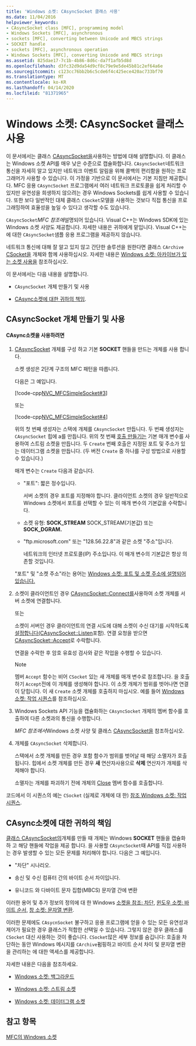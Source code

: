 ```yaml
---
title: 'Windows 소켓: CAsyncSocket 클래스 사용'
ms.date: 11/04/2016
helpviewer_keywords:
- CAsyncSocket class [MFC], programming model
- Windows Sockets [MFC], asynchronous
- sockets [MFC], converting between Unicode and MBCS strings
- SOCKET handle
- sockets [MFC], asynchronous operation
- Windows Sockets [MFC], converting Unicode and MBCS strings
ms.assetid: 825dae17-7c1b-4b86-8d6c-da7f1afb5d8d
ms.openlocfilehash: d3fc32d9da54d9cf8c79e9e5de45b81c2ef64a6e
ms.sourcegitcommit: c123cc76bb2b6c5cde6f4c425ece420ac733bf70
ms.translationtype: MT
ms.contentlocale: ko-KR
ms.lasthandoff: 04/14/2020
ms.locfileid: "81371965"
---
```

# <a name="windows-sockets-using-class-casyncsocket"></a>Windows 소켓: CAsyncSocket 클래스 사용

이 문서에서는 클래스 [CAsyncSocket을](../mfc/reference/casyncsocket-class.md)사용하는 방법에 대해 설명합니다. 이 클래스는 Windows 소켓 API를 매우 낮은 수준으로 캡슐화합니다. `CAsyncSocket`네트워크 통신을 자세히 알고 있지만 네트워크 이벤트 알림을 위해 콜백의 편리함을 원하는 프로그래머가 사용할 수 있습니다. 이 가정을 기반으로 이 문서에서는 기본 지침만 제공합니다. MFC 응용 `CAsyncSocket` 프로그램에서 여러 네트워크 프로토콜을 쉽게 처리할 수 있지만 유연성을 희생하지 않으려는 경우 Windows Sockets를 쉽게 사용할 수 있습니다. 또한 보다 일반적인 대체 클래스 `CSocket`모델을 사용하는 것보다 직접 통신을 프로그래밍하여 효율성을 높일 수 있다고 생각할 수도 있습니다.

`CAsyncSocket`*MFC 참조에*설명되어 있습니다. Visual C++는 Windows SDK에 있는 Windows 소켓 사양도 제공합니다. 자세한 내용은 귀하에게 맡입니다. Visual C++는 에 대한 `CAsyncSocket`샘플 응용 프로그램을 제공하지 않습니다.

네트워크 통신에 대해 잘 알고 있지 않고 간단한 솔루션을 원한다면 클래스 `CArchive` [CSocket을](../mfc/reference/csocket-class.md) 개체와 함께 사용하십시오. 자세한 내용은 [Windows 소켓: 아카이브가 있는 소켓 사용을](../mfc/windows-sockets-using-sockets-with-archives.md) 참조하십시오.

이 문서에서는 다음 내용을 설명합니다.

- `CAsyncSocket` 개체 만들기 및 사용

- [CAsync소켓에 대한 귀하의 책임](#_core_your_responsibilities_with_casyncsocket).

## <a name="creating-and-using-a-casyncsocket-object"></a><a name="_core_creating_and_using_a_casyncsocket_object"></a>CAsyncSocket 개체 만들기 및 사용

#### <a name="to-use-casyncsocket"></a>CAsync소켓을 사용하려면

1. [CAsyncSocket](../mfc/reference/casyncsocket-class.md) 개체를 구성 하고 기본 **SOCKET** 핸들을 만드는 개체를 사용 합니다.

   소켓 생성은 2단계 구조의 MFC 패턴을 따릅니다.

   다음은 그 예입니다.

   [!code-cpp[NVC_MFCSimpleSocket#3](../mfc/codesnippet/cpp/windows-sockets-using-class-casyncsocket_1.cpp)]

     또는

   [!code-cpp[NVC_MFCSimpleSocket#4](../mfc/codesnippet/cpp/windows-sockets-using-class-casyncsocket_2.cpp)]

   위의 첫 번째 생성자는 스택에 개체를 `CAsyncSocket` 만듭니다. 두 번째 생성자는 `CAsyncSocket` 힙에 a를 만듭니다. 위의 첫 번째 [호출 만들기는](../mfc/reference/casyncsocket-class.md#create) 기본 매개 변수를 사용하여 스트림 소켓을 만듭니다. 두 `Create` 번째 호출은 지정된 포트 및 주소가 있는 데이터그램 소켓을 만듭니다. (두 버전 `Create` 중 하나를 구성 방법으로 사용할 수 있습니다.)

   매개 변수는 `Create` 다음과 같습니다.

   - "포트": 짧은 정수입니다.

      서버 소켓의 경우 포트를 지정해야 합니다. 클라이언트 소켓의 경우 일반적으로 Windows 소켓에서 포트를 선택할 수 있는 이 매개 변수의 기본값을 수락합니다.

   - 소켓 유형: **SOCK_STREAM** SOCK_STREAM(기본값) 또는 **SOCK_DGRAM.**

   - "ftp.microsoft.com" 또는 "128.56.22.8"과 같은 소켓 "주소"입니다.

      네트워크의 인터넷 프로토콜(IP) 주소입니다. 이 매개 변수의 기본값은 항상 의존할 것입니다.

   "포트" 및 "소켓 주소"라는 용어는 [Windows 소켓: 포트 및 소켓 주소에 설명되어 있습니다.](../mfc/windows-sockets-ports-and-socket-addresses.md)

1. 소켓이 클라이언트인 경우 [CAsyncSocket::Connect를](../mfc/reference/casyncsocket-class.md#connect)사용하여 소켓 개체를 서버 소켓에 연결합니다.

     또는

   소켓이 서버인 경우 클라이언트의 연결 시도에 대해 소켓이 수신 대기를 시작하도록 [설정합니다(CAsyncSocket::Listen](../mfc/reference/casyncsocket-class.md#listen)포함). 연결 요청을 받으면 [CAsyncSocket::Accept](../mfc/reference/casyncsocket-class.md#accept)로 수락합니다.

   연결을 수락한 후 암호 유효성 검사와 같은 작업을 수행할 수 있습니다.

    > [!NOTE]
    >  멤버 `Accept` 함수는 비어 `CSocket` 있는 새 개체를 매개 변수로 참조합니다. 을 호출하기 `Accept`전에 이 개체를 생성해야 합니다. 이 소켓 개체가 범위를 벗어나면 연결이 닫힙니다. 이 새 `Create` 소켓 개체를 호출하지 마십시오. 예를 들어 [Windows 소켓: 작업 시퀀스](../mfc/windows-sockets-sequence-of-operations.md)를 참조하십시오.

1. Windows Sockets API 기능을 캡슐화하는 `CAsyncSocket` 개체의 멤버 함수를 호출하여 다른 소켓과의 통신을 수행합니다.

   *MFC 참조에서*Windows 소켓 사양 및 클래스 [CAsyncSocket을](../mfc/reference/casyncsocket-class.md) 참조하십시오.

1. 개체를 `CAsyncSocket` 삭제합니다.

   스택에서 소켓 개체를 만든 경우 포함 함수가 범위를 벗어날 때 해당 소멸자가 호출됩니다. 힙에서 소켓 개체를 만든 경우 **새** 연산자사용으로 **삭제** 연산자가 개체를 삭제해야 합니다.

   소멸자는 개체를 파괴하기 전에 개체의 [Close](../mfc/reference/casyncsocket-class.md#close) 멤버 함수를 호출합니다.

코드에서 이 시퀀스의 예는 `CSocket` (실제로 개체에 대 한) [참조 Windows 소켓: 작업 시퀀스](../mfc/windows-sockets-sequence-of-operations.md).

## <a name="your-responsibilities-with-casyncsocket"></a><a name="_core_your_responsibilities_with_casyncsocket"></a>CAsync소켓에 대한 귀하의 책임

[클래스 CAsyncSocket의](../mfc/reference/casyncsocket-class.md)개체를 만들 때 개체는 Windows **SOCKET** 핸들을 캡슐화 하 고 해당 핸들에 작업을 제공 합니다. 을 사용할 `CAsyncSocket`때 API를 직접 사용하는 경우 발생할 수 있는 모든 문제를 처리해야 합니다. 다음은 그 예입니다.

- "차단" 시나리오.

- 송신 및 수신 컴퓨터 간의 바이트 순서 차이입니다.

- 유니코드 와 다바이트 문자 집합(MBCS) 문자열 간에 변환

이러한 용어 및 추가 정보의 정의에 대 한 Windows [소켓을 참조: 차단](../mfc/windows-sockets-blocking.md), [윈도우 소켓: 바이트 순서,](../mfc/windows-sockets-byte-ordering.md) [창 소켓: 문자열 변환](../mfc/windows-sockets-converting-strings.md).

이러한 문제에도 `CAsycnSocket` 불구하고 응용 프로그램에 얻을 수 있는 모든 유연성과 제어가 필요한 경우 클래스가 적합한 선택일 수 있습니다. 그렇지 않은 경우 클래스를 `CSocket` 대신 사용하는 것이 좋습니다. `CSocket`많은 세부 정보를 숨깁니다: 호출을 차단하는 동안 Windows 메시지를 `CArchive`펌핑하고 바이트 순서 차이 및 문자열 변환을 관리하는 에 대한 액세스를 제공합니다.

자세한 내용은 다음을 참조하세요.

- [Windows 소켓: 백그라운드](../mfc/windows-sockets-background.md)

- [Windows 소켓: 스트림 소켓](../mfc/windows-sockets-stream-sockets.md)

- [Windows 소켓: 데이터그램 소켓](../mfc/windows-sockets-datagram-sockets.md)

## <a name="see-also"></a>참고 항목

[MFC의 Windows 소켓](../mfc/windows-sockets-in-mfc.md)
